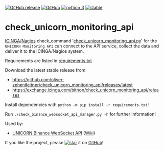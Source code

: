 [![GitHub release](https://img.shields.io/github/release/oliver-zehentleitner/check_unicorn_monitoring_api.svg)](https://github.com/oliver-zehentleitner/check_unicorn_monitoring_api/releases/latest)
[![GitHub](https://img.shields.io/github/license/oliver-zehentleitner/check_unicorn_monitoring_api.svg?color=blue)](https://github.com/oliver-zehentleitner/check_unicorn_monitoring_api/blob/master/LICENSE)
[![python 3](https://img.shields.io/badge/python-3-blue.svg)](https://www.python.org/downloads/)
[![stable](https://img.shields.io/badge/status-stable-brightgreen.svg)](https://github.com/oliver-zehentleitner/check_unicorn_monitoring_api/issues)

# check_unicorn_monitoring_api

[ICINGA](https://icinga.com)/[Nagios](https://www.nagios.com) check_command 
'[check_unicorn_monitoring_api.py](https://github.com/oliver-zehentleitner/check_unicorn_monitoring_api)' for the 
`UNICORN Monitoring API` can connect to the API service, collect the data and deliver it to the ICINGA/Nagios system.

Requirements are listed in 
[requirements.txt](https://github.com/oliver-zehentleitner/check_unicorn_monitoring_api/blob/master/requirements.txt)

Download the latest stable release from:
- https://github.com/oliver-zehentleitner/check_unicorn_monitoring_api/releases/latest
- https://exchange.icinga.com/bithon/check_unicorn_monitoring_api/releases

Install dependencies with `python -m pip install -r requirements.txt`!

Run `./check_binance_websocket_api_manager.py -h` for further information!

Used by:
- [UNICORN Binance WebSocket API](https://github.com/oliver-zehentleitner/unicorn-binance-websocket-api) ([Wiki](https://github.com/oliver-zehentleitner/unicorn-binance-websocket-api/wiki/UNICORN-Monitoring-API-Service))

If you like the project, please [![star](https://s3.gifyu.com/images/stard237b3003af9f9a9.png)](https://github.com/oliver-zehentleitner/check_unicorn_monitoring_api/stargazers) it on 
[GitHub](https://github.com/oliver-zehentleitner/check_unicorn_monitoring_api)! 
